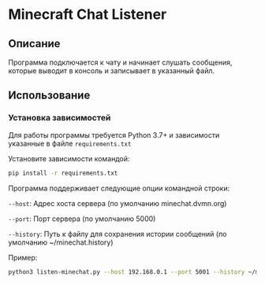 # Minecraft Chat Listener

## Описание

Программа подключается к чату и начинает слушать сообщения, которые выводит в консоль и записывает в указанный файл.

## Использование

### Установка зависимостей

Для работы программы требуется Python 3.7+ и зависимости указанные в файле `requirements.txt`

Установите зависимости командой:

```bash
pip install -r requirements.txt
```

Программа поддерживает следующие опции командной строки:

`--host`: Адрес хоста сервера (по умолчанию minechat.dvmn.org)

`--port`: Порт сервера (по умолчанию 5000)

`--history`: Путь к файлу для сохранения истории сообщений (по умолчанию ~/minechat.history)

Пример:

```bash
python3 listen-minechat.py --host 192.168.0.1 --port 5001 --history ~/minechat.history
```

